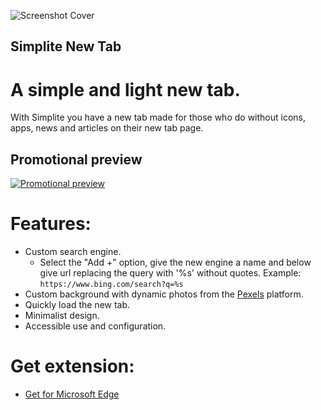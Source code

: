 ![Screenshot Cover](https://fitzxel.github.io/simpliteNewTab/screenshots/capture.png)

## Simplite New Tab

# A simple and light new tab.

With Simplite you have a new tab made for those who do without icons, apps, news and articles on their new tab page.<br>

## Promotional preview

[![Promotional preview](https://img.youtube.com/vi/53DB23PFcog/mqdefault.jpg)](https://youtu.be/53DB23PFcog)

# Features:

- Custom search engine.
    - Select the "Add +" option, give the new engine a name and below give url replacing the query with '%s' without quotes. Example: `https://www.bing.com/search?q=%s`
- Custom background with dynamic photos from the [Pexels](https://www.pexels.com) platform.
- Quickly load the new tab.
- Minimalist design.
- Accessible use and configuration.

# Get extension:
- [Get for Microsoft Edge](https://microsoftedge.microsoft.com/addons/detail/gcnndkgggdjgfkkmokfpifaehabocfgo)
